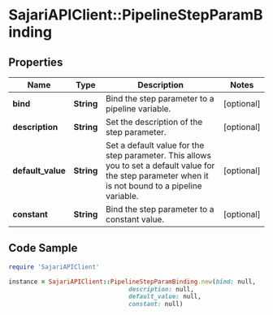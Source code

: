 # SajariAPIClient::PipelineStepParamBinding

## Properties

Name | Type | Description | Notes
------------ | ------------- | ------------- | -------------
**bind** | **String** | Bind the step parameter to a pipeline variable. | [optional] 
**description** | **String** | Set the description of the step parameter. | [optional] 
**default_value** | **String** | Set a default value for the step parameter.  This allows you to set a default value for the step parameter when it is not bound to a pipeline variable. | [optional] 
**constant** | **String** | Bind the step parameter to a constant value. | [optional] 

## Code Sample

```ruby
require 'SajariAPIClient'

instance = SajariAPIClient::PipelineStepParamBinding.new(bind: null,
                                 description: null,
                                 default_value: null,
                                 constant: null)
```



